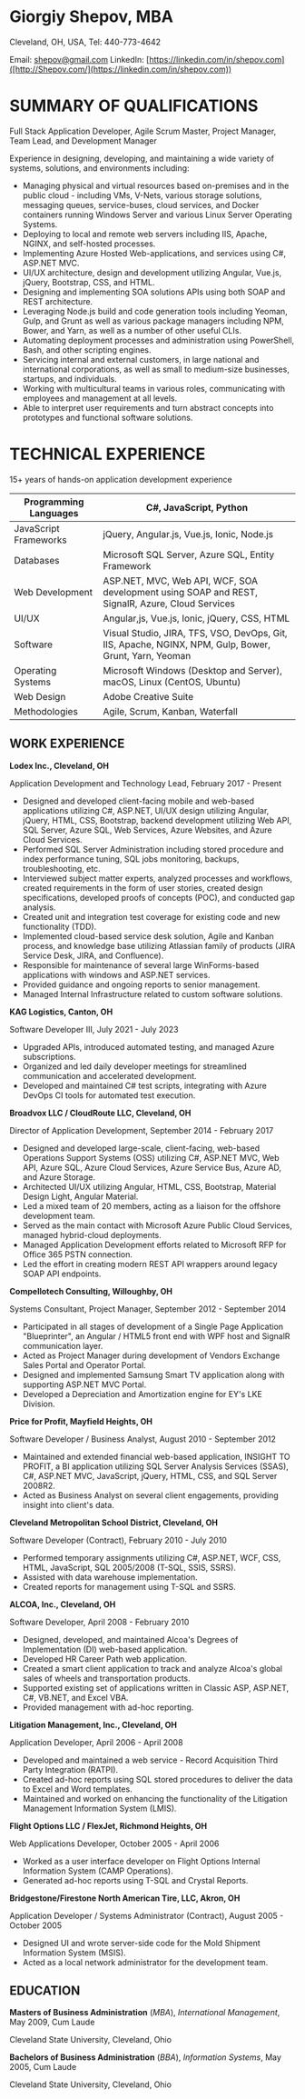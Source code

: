 # Giorgiy Shepov, MBA

Cleveland, OH, USA, Tel: 440-773-4642

Email: [shepov@gmail.com](mailto:shepov@gmail.com) 
LinkedIn: [https://linkedin.com/in/shepov.com]([http://Shepov.com/](https://linkedin.com/in/shepov.com))

# SUMMARY OF QUALIFICATIONS

Full Stack Application Developer, Agile Scrum Master, Project Manager, Team Lead, and Development Manager

Experience in designing, developing, and maintaining a wide variety of systems, solutions, and environments including:

- Managing physical and virtual resources based on-premises and in the public cloud - including VMs, V-Nets, various storage solutions, messaging queues, service-buses, cloud services, and Docker containers running Windows Server and various Linux Server Operating Systems.
- Deploying to local and remote web servers including IIS, Apache, NGINX, and self-hosted processes.
- Implementing Azure Hosted Web-applications, and services using C#, ASP.NET MVC.
- UI/UX architecture, design and development utilizing Angular, Vue.js, jQuery, Bootstrap, CSS, and HTML.
- Designing and implementing SOA solutions APIs using both SOAP and REST architecture.
- Leveraging Node.js build and code generation tools including Yeoman, Gulp, and Grunt as well as various package managers including NPM, Bower, and Yarn, as well as a number of other useful CLIs.
- Automating deployment processes and administration using PowerShell, Bash, and other scripting engines.
- Servicing internal and external customers, in large national and international corporations, as well as small to medium-size businesses, startups, and individuals.
- Working with multicultural teams in various roles, communicating with employees and management at all levels.
- Able to interpret user requirements and turn abstract concepts into prototypes and functional software solutions.

# TECHNICAL EXPERIENCE

15+ years of hands-on application development experience

| Programming Languages | C#, JavaScript, Python |
| --- | --- |
| JavaScript Frameworks | jQuery, Angular.js, Vue.js, Ionic, Node.js |
| Databases | Microsoft SQL Server, Azure SQL, Entity Framework |
| Web Development | ASP.NET, MVC, Web API, WCF, SOA development using SOAP and REST, SignalR, Azure, Cloud Services |
| UI/UX | Angular,js, Vue.js, Ionic, jQuery, CSS, HTML |
| Software | Visual Studio, JIRA, TFS, VSO, DevOps, Git, IIS, Apache, NGINX, NPM, Gulp, Bower, Grunt, Yarn, Yeoman |
| Operating Systems | Microsoft Windows (Desktop and Server), macOS, Linux (CentOS, Ubuntu) |
| Web Design | Adobe Creative Suite |
| Methodologies | Agile, Scrum, Kanban, Waterfall |


## WORK EXPERIENCE

**Lodex Inc., Cleveland, OH**

Application Development and Technology Lead, February 2017 - Present

- Designed and developed client-facing mobile and web-based applications utilizing C#, ASP.NET, UI/UX design utilizing Angular, jQuery, HTML, CSS, Bootstrap, backend development utilizing Web API, SQL Server, Azure SQL, Web Services, Azure Websites, and Azure Cloud Services.
- Performed SQL Server Administration including stored procedure and index performance tuning, SQL jobs monitoring, backups, troubleshooting, etc.
- Interviewed subject matter experts, analyzed processes and workflows, created requirements in the form of user stories, created design specifications, developed proofs of concepts (POC), and conducted gap analysis.
- Created unit and integration test coverage for existing code and new functionality (TDD).
- Implemented cloud-based service desk solution, Agile and Kanban process, and knowledge base utilizing Atlassian family of products (JIRA Service Desk, JIRA, and Confluence).
- Responsible for maintenance of several large WinForms-based applications with windows and ASP.NET services.
- Provided guidance and ongoing reports to senior management.
- Managed Internal Infrastructure related to custom software solutions.

**KAG Logistics, Canton, OH**

Software Developer III, July 2021 - July 2023

- Upgraded APIs, introduced automated testing, and managed Azure subscriptions.
- Organized and led daily developer meetings for streamlined communication and accelerated development.
- Developed and maintained C# test scripts, integrating with Azure DevOps CI tools for automated test execution.

**Broadvox LLC / CloudRoute LLC, Cleveland, OH**

Director of Application Development, September 2014 - February 2017

- Designed and developed large-scale, client-facing, web-based Operations Support Systems (OSS) utilizing C#, ASP.NET MVC, Web API, Azure SQL, Azure Cloud Services, Azure Service Bus, Azure AD, and Azure Storage.
- Architected UI/UX utilizing Angular, HTML, CSS, Bootstrap, Material Design Light, Angular Material.
- Led a mixed team of 20 members, acting as a liaison for the offshore development team.
- Served as the main contact with Microsoft Azure Public Cloud Services, managed hybrid-cloud deployments.
- Managed Application Development efforts related to Microsoft RFP for Office 365 PSTN connection.
- Led the effort in creating modern REST API wrappers around legacy SOAP API endpoints.

**Compellotech Consulting, Willoughby, OH**

Systems Consultant, Project Manager, September 2012 - September 2014

- Participated in all stages of development of a Single Page Application "Blueprinter", an Angular / HTML5 front end with WPF host and SignalR communication layer.
- Acted as Project Manager during development of Vendors Exchange Sales Portal and Operator Portal.
- Designed and implemented Samsung Smart TV application along with supporting ASP.NET MVC Portal.
- Developed a Depreciation and Amortization engine for EY's LKE Division.

**Price for Profit, Mayfield Heights, OH**

Software Developer / Business Analyst, August 2010 - September 2012

- Maintained and extended financial web-based application, INSIGHT TO PROFIT, a BI application utilizing SQL Server Analysis Services (SSAS), C#, ASP.NET MVC, JavaScript, jQuery, HTML, CSS, and SQL Server 2008R2.
- Acted as Business Analyst on several client engagements, providing insight into client's data.

**Cleveland Metropolitan School District, Cleveland, OH**

Software Developer (Contract), February 2010 - July 2010

- Performed temporary assignments utilizing C#, ASP.NET, WCF, CSS, HTML, JavaScript, SQL 2005/2008 (T-SQL, SSIS, SSRS).
- Assisted with data warehouse implementation.
- Created reports for management using T-SQL and SSRS.

**ALCOA, Inc., Cleveland, OH**

Software Developer, April 2008 - February 2010

- Designed, developed, and maintained Alcoa's Degrees of Implementation (DI) web-based application.
- Developed HR Career Path web application.
- Created a smart client application to track and analyze Alcoa's global sales of wheels and transportation products.
- Supported existing set of applications written in Classic ASP, ASP.NET, C#, VB.NET, and Excel VBA.
- Provided management with ad-hoc reporting.

**Litigation Management, Inc., Cleveland, OH**

Application Developer, April 2006 - April 2008

- Developed and maintained a web service - Record Acquisition Third Party Integration (RATPI).
- Created ad-hoc reports using SQL stored procedures to deliver the data to Excel and Word templates.
- Maintained and worked on enhancing the functionality of the Litigation Management Information System (LMIS).

**Flight Options LLC / FlexJet, Richmond Heights, OH**

Web Applications Developer, October 2005 - April 2006

- Worked as a user interface developer on Flight Options Internal Information System (CAMP Operations).
- Generated ad-hoc reports using T-SQL and Crystal Reports.

**Bridgestone/Firestone North American Tire, LLC, Akron, OH**

Application Developer / Systems Administrator (Contract), August 2005 - October 2005

- Designed UI and wrote server-side code for the Mold Shipment Information System (MSIS).
- Acted as a local network administrator for the development team.

## EDUCATION

**Masters of Business Administration** (*MBA*), *International Management*, May 2009, Cum Laude

Cleveland State University, Cleveland, Ohio

**Bachelors of Business Administration** (*BBA*), *Information Systems*, May 2005, Cum Laude

Cleveland State University, Cleveland, Ohio
